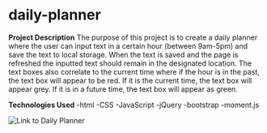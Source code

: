 # daily-planner
**Project Description**
The purpose of this project is to create a daily planner where the user can input text in a certain hour (between 9am-5pm) and save the text to local storage. When the text is saved and the page is refreshed the inputted text should remain in the designated location. The text boxes also correlate to the current time where if the hour is in the past, the text box will appear to be red. If it is the current time, the text box will appear grey. If it is in a future time, the text box will appear as green.

**Technologies Used**
-html
-CSS
-JavaScript
-jQuery
-bootstrap
-moment.js

![Link to Daily Planner](https://user-images.githubusercontent.com/83896907/158040857-62281708-73cb-42b1-8a55-14c4e2282c6d.png)